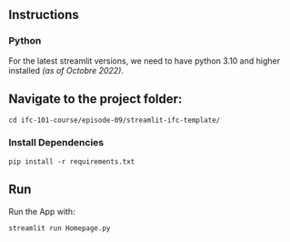 ## Instructions

### Python 
For the latest streamlit versions, we need to have python 3.10 and higher installed *(as of Octobre 2022)*.

## Navigate to the project folder:

`cd ifc-101-course/episode-09/streamlit-ifc-template/`

### Install Dependencies 

`pip install -r requirements.txt`

## Run 
Run the App with:

`streamlit run Homepage.py`
